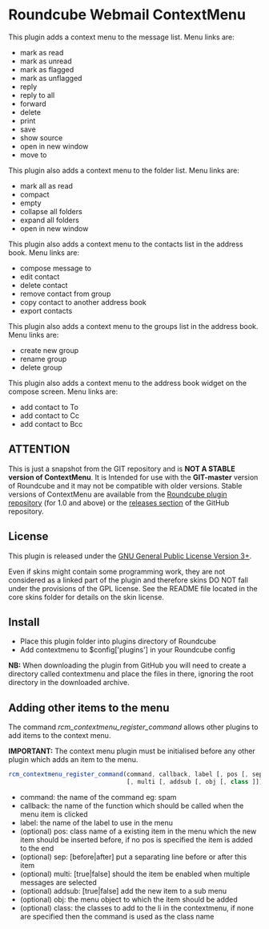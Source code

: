 Roundcube Webmail ContextMenu
=============================
This plugin adds a context menu to the message list. Menu links are:
* mark as read
* mark as unread
* mark as flagged
* mark as unflagged
* reply
* reply to all
* forward
* delete
* print
* save
* show source
* open in new window
* move to

This plugin also adds a context menu to the folder list. Menu links are:
* mark all as read
* compact
* empty
* collapse all folders
* expand all folders
* open in new window

This plugin also adds a context menu to the contacts list in the address book.
Menu links are:
* compose message to
* edit contact
* delete contact
* remove contact from group
* copy contact to another address book
* export contacts

This plugin also adds a context menu to the groups list in the address book.
Menu links are:
* create new group
* rename group
* delete group

This plugin also adds a context menu to the address book widget on the compose
screen. Menu links are:
* add contact to To
* add contact to Cc
* add contact to Bcc

ATTENTION
---------
This is just a snapshot from the GIT repository and is **NOT A STABLE version
of ContextMenu**. It is Intended for use with the **GIT-master** version of
Roundcube and it may not be compatible with older versions. Stable versions of
ContextMenu are available from the [Roundcube plugin repository][rcplugrepo]
(for 1.0 and above) or the [releases section][releases] of the GitHub
repository.

License
-------
This plugin is released under the [GNU General Public License Version 3+][gpl].

Even if skins might contain some programming work, they are not considered
as a linked part of the plugin and therefore skins DO NOT fall under the
provisions of the GPL license. See the README file located in the core skins
folder for details on the skin license.

Install
-------
* Place this plugin folder into plugins directory of Roundcube
* Add contextmenu to $config['plugins'] in your Roundcube config

**NB:** When downloading the plugin from GitHub you will need to create a
directory called contextmenu and place the files in there, ignoring the root
directory in the downloaded archive.

Adding other items to the menu
------------------------------
The command *rcm_contextmenu_register_command* allows other plugins to add
items to the context menu.

**IMPORTANT:** The context menu plugin must be initialised before any other
plugin which adds an item to the menu.

```js
rcm_contextmenu_register_command(command, callback, label [, pos [, sep
                                 [, multi [, addsub [, obj [, class ]]]]]])
```

* command:   the name of the command eg: spam
* callback:  the name of the function which should be called when the menu item
is clicked
* label:     the name of the label to use in the menu
* (optional) pos: class name of a existing item in the menu which the new item
should be inserted before, if no pos is specified the item is added to the end
* (optional) sep: [before|after] put a separating line before or after this
item
* (optional) multi: [true|false] should the item be enabled when multiple
messages are selected
* (optional) addsub: [true|false] add the new item to a sub menu
* (optional) obj: the menu object to which the item should be added
* (optional) class: the classes to add to the li in the contextmenu, if none
are specified then the command is used as the class name

[rcplugrepo]: http://plugins.roundcube.net/packages/johndoh/contextmenu
[releases]: http://github.com/JohnDoh/Roundcube-Plugin-Context-Menu/releases
[gpl]: http://www.gnu.org/licenses/gpl.html